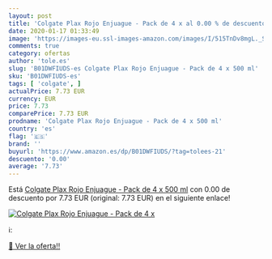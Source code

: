 ```yaml
---
layout: post
title: 'Colgate Plax Rojo Enjuague - Pack de 4 x al 0.00 % de descuento'
date: 2020-01-17 01:33:49
image: 'https://images-eu.ssl-images-amazon.com/images/I/515TnDv8mgL._SL400_.jpg'
comments: true
category: ofertas
author: 'tole.es'
slug: 'B01DWFIUDS-es Colgate Plax Rojo Enjuague - Pack de 4 x 500 ml'
sku: 'B01DWFIUDS-es'
tags: [ 'colgate', ]
actualPrice: 7.73 EUR
currency: EUR
price: 7.73
comparePrice: 7.73 EUR
prodname: 'Colgate Plax Rojo Enjuague - Pack de 4 x 500 ml'
country: 'es'
flag: '🇪🇸'
brand: ''
buyurl: 'https://www.amazon.es/dp/B01DWFIUDS/?tag=tolees-21'
descuento: '0.00'
average: '7.73'
---
```


Está [Colgate Plax Rojo Enjuague - Pack de 4 x 500 ml](https://www.amazon.es/dp/B01DWFIUDS/?tag=tolees-21) con 0.00 de descuento por 7.73 EUR (original: 7.73 EUR) en el siguiente enlace!

[![Colgate Plax Rojo Enjuague - Pack de 4 x](https://images-eu.ssl-images-amazon.com/images/I/515TnDv8mgL._SL400_.jpg)](https://www.amazon.es/dp/B01DWFIUDS/?tag=tolees-21)

ℹ️:


[🛒 Ver la oferta!!](https://www.amazon.es/dp/B01DWFIUDS/?tag=tolees-21)
